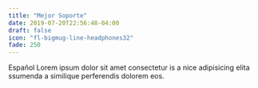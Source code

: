 ```yaml
---
title: "Mejor Soporte"
date: 2019-07-20T22:56:48-04:00
draft: false
icon: "fl-bigmug-line-headphones32"
fade: 250
---
```

Español Lorem ipsum dolor sit amet consectetur is a nice adipisicing elita ssumenda a similique perferendis dolorem eos.
